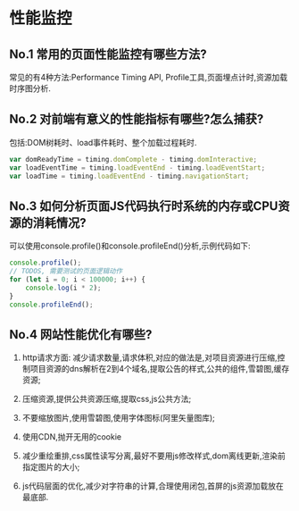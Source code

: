 # 性能监控

## No.1 常用的页面性能监控有哪些方法?

常见的有4种方法:Performance Timing API, Profile工具,页面埋点计时,资源加载时序图分析.

## No.2 对前端有意义的性能指标有哪些?怎么捕获?

包括:DOM树耗时、load事件耗时、整个加载过程耗时.

```js
var domReadyTime = timing.domComplete - timing.domInteractive;
var loadEventTime = timing.loadEventEnd - timing.loadEventStart;
var loadTime = timing.loadEventEnd - timing.navigationStart;
```

## No.3 如何分析页面JS代码执行时系统的内存或CPU资源的消耗情况?

可以使用console.profile()和console.profileEnd()分析,示例代码如下:

```js
console.profile();
// TODOS, 需要测试的页面逻辑动作
for (let i = 0; i < 100000; i++) {
    console.log(i * 2);
}
console.profileEnd();
```

## No.4 网站性能优化有哪些?

1. http请求方面: 减少请求数量,请求体积,对应的做法是,对项目资源进行压缩,控制项目资源的dns解析在2到4个域名,提取公告的样式,公共的组件,雪碧图,缓存资源;

2. 压缩资源,提供公共资源压缩,提取css,js公共方法;

3. 不要缩放图片,使用雪碧图,使用字体图标(阿里矢量图库);

4. 使用CDN,抛开无用的cookie

5. 减少重绘重排,css属性读写分离,最好不要用js修改样式,dom离线更新,渲染前指定图片的大小;

6. js代码层面的优化,减少对字符串的计算,合理使用闭包,首屏的js资源加载放在最底部.
